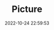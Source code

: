 ---
weight: 1
images:
- /images/edited/181.jpeg
title: Picture
date: 2022-10-24 22:59:53
tags:
- luminar
- work
---